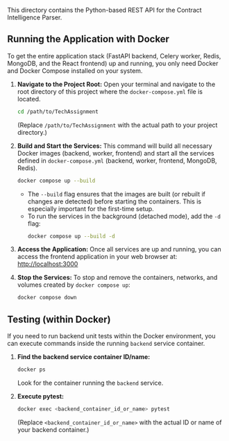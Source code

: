 This directory contains the Python-based REST API for the Contract Intelligence Parser.

## Running the Application with Docker

To get the entire application stack (FastAPI backend, Celery worker, Redis, MongoDB, and the React frontend) up and running, you only need Docker and Docker Compose installed on your system.

1.  **Navigate to the Project Root:**
    Open your terminal and navigate to the root directory of this project where the `docker-compose.yml` file is located.

    ```bash
    cd /path/to/TechAssignment
    ```
    (Replace `/path/to/TechAssignment` with the actual path to your project directory.)

2.  **Build and Start the Services:**
    This command will build all necessary Docker images (backend, worker, frontend) and start all the services defined in `docker-compose.yml` (backend, worker, frontend, MongoDB, Redis).

    ```bash
    docker compose up --build
    ```

    *   The `--build` flag ensures that the images are built (or rebuilt if changes are detected) before starting the containers. This is especially important for the first-time setup.
    *   To run the services in the background (detached mode), add the `-d` flag:
        ```bash
        docker compose up --build -d
        ```

3.  **Access the Application:**
    Once all services are up and running, you can access the frontend application in your web browser at:
    [http://localhost:3000](http://localhost:3000)

4.  **Stop the Services:**
    To stop and remove the containers, networks, and volumes created by `docker compose up`:

    ```bash
    docker compose down
    ```

## Testing (within Docker)

If you need to run backend unit tests within the Docker environment, you can execute commands inside the running `backend` service container.

1.  **Find the backend service container ID/name:**
    ```bash
    docker ps
    ```
    Look for the container running the `backend` service.

2.  **Execute pytest:**
    ```bash
    docker exec <backend_container_id_or_name> pytest
    ```
    (Replace `<backend_container_id_or_name>` with the actual ID or name of your backend container.)